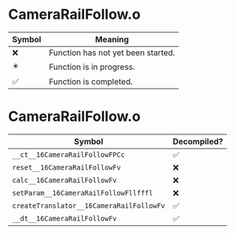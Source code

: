 # CameraRailFollow.o
| Symbol | Meaning 
| ------------- | ------------- 
| :x: | Function has not yet been started. 
| :eight_pointed_black_star: | Function is in progress. 
| :white_check_mark: | Function is completed. 


# CameraRailFollow.o
| Symbol | Decompiled? |
| ------------- | ------------- |
| `__ct__16CameraRailFollowFPCc` | :white_check_mark: |
| `reset__16CameraRailFollowFv` | :x: |
| `calc__16CameraRailFollowFv` | :x: |
| `setParam__16CameraRailFollowFllfffl` | :x: |
| `createTranslator__16CameraRailFollowFv` | :white_check_mark: |
| `__dt__16CameraRailFollowFv` | :white_check_mark: |

